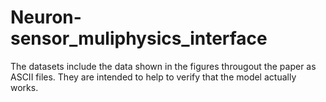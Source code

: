 # Neuron-sensor_muliphysics_interface


The datasets include the data shown in the figures througout the paper as ASCII files. 
They are intended to help to verify that the model actually works.
